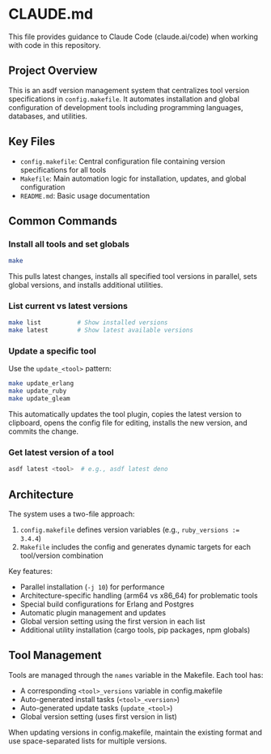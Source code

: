 # CLAUDE.md

This file provides guidance to Claude Code (claude.ai/code) when working with code in this repository.

## Project Overview

This is an asdf version management system that centralizes tool version specifications in `config.makefile`. It automates installation and global configuration of development tools including programming languages, databases, and utilities.

## Key Files

- `config.makefile`: Central configuration file containing version specifications for all tools
- `Makefile`: Main automation logic for installation, updates, and global configuration
- `README.md`: Basic usage documentation

## Common Commands

### Install all tools and set globals
```bash
make
```
This pulls latest changes, installs all specified tool versions in parallel, sets global versions, and installs additional utilities.

### List current vs latest versions
```bash
make list          # Show installed versions
make latest        # Show latest available versions
```

### Update a specific tool
Use the `update_<tool>` pattern:
```bash
make update_erlang
make update_ruby
make update_gleam
```
This automatically updates the tool plugin, copies the latest version to clipboard, opens the config file for editing, installs the new version, and commits the change.

### Get latest version of a tool
```bash
asdf latest <tool>  # e.g., asdf latest deno
```

## Architecture

The system uses a two-file approach:
1. `config.makefile` defines version variables (e.g., `ruby_versions := 3.4.4`)
2. `Makefile` includes the config and generates dynamic targets for each tool/version combination

Key features:
- Parallel installation (`-j 10`) for performance
- Architecture-specific handling (arm64 vs x86_64) for problematic tools
- Special build configurations for Erlang and Postgres
- Automatic plugin management and updates
- Global version setting using the first version in each list
- Additional utility installation (cargo tools, pip packages, npm globals)

## Tool Management

Tools are managed through the `names` variable in the Makefile. Each tool has:
- A corresponding `<tool>_versions` variable in config.makefile
- Auto-generated install tasks (`<tool>_<version>`)
- Auto-generated update tasks (`update_<tool>`)
- Global version setting (uses first version in list)

When updating versions in config.makefile, maintain the existing format and use space-separated lists for multiple versions.
